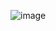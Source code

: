
![image](https://github.com/nguyenngocdung18/tryhackme/assets/134156226/5961aec4-4997-4add-bdde-f3f6f6b6d918)
